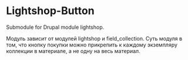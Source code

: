# Lightshop-Button
Submodule for Drupal module lightshop.

Модуль зависит от модулей lightshop и field_collection. Суть модуля в том, что кнопку покупки можно прикрепить к каждому экземпляру коллекции в материале, а не одну на весь материал. 
